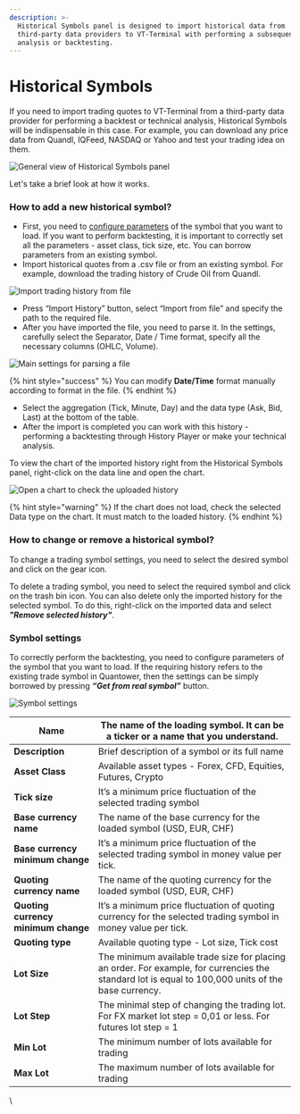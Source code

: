 ```yaml
---
description: >-
  Historical Symbols panel is designed to import historical data from
  third-party data providers to VT-Terminal with performing a subsequent technical
  analysis or backtesting.
---
```


# Historical Symbols

If you need to import trading quotes to VT-Terminal from a third-party data provider for performing a backtest or technical analysis, Historical Symbols will be indispensable in this case. For example, you can download any price data from Quandl, IQFeed, NASDAQ or Yahoo and test your trading idea on them.

![General view of Historical Symbols panel](../.gitbook/assets/historical-symbols.png)

Let's take a brief look at how it works.

### How to add a new historical symbol?

* First, you need to [configure parameters](https://help.quantower.com/portfolio-panels/historical-symbols#symbol-settings) of the symbol that you want to load. If you want to perform backtesting, it is important to correctly set all the parameters - asset class, tick size, etc. You can borrow parameters from an existing symbol.
* Import historical quotes from a .csv file or from an existing symbol. For example, download the trading history of Crude Oil from Quandl.

![Import trading history from file](../.gitbook/assets/historical-symbol-settings-import-from-file.gif)

* Press “Import History” button, select “Import from file” and specify the path to the required file.
* After you have imported the file, you need to parse it. In the settings, carefully select the Separator, Date / Time format, specify all the necessary columns (OHLC, Volume).

![Main settings for parsing a file](<../.gitbook/assets/settings-for-imported-file (1).png>)

{% hint style="success" %}
You can modify **Date/Time** format manually according to format in the file.
{% endhint %}

* Select the aggregation (Tick, Minute, Day) and the data type (Ask, Bid, Last) at the bottom of the table.
* After the import is completed you can work with this history -  performing a backtesting through History Player or make your technical analysis.

To view the chart of the imported history right from the Historical Symbols panel, right-click on the data line and open the chart.

![Open a chart to check the uploaded history](../.gitbook/assets/historical-symbol-open-chart.png)

{% hint style="warning" %}
If the chart does not load, check the selected Data type on the chart. It must match to the loaded history.
{% endhint %}

### **How to change or remove a historical symbol?**

To change a trading symbol settings, you need to select the desired symbol and click on the gear icon.

To delete a trading symbol, you need to select the required symbol and click on the trash bin icon. You can also delete only the imported history for the selected symbol. To do this, right-click on the imported data and select _**"Remove selected history"**_.

### Symbol settings

To correctly perform the backtesting, you need to configure parameters of the symbol that you want to load. If the requiring history refers to the existing trade symbol in Quantower, then the settings can be simply borrowed by pressing _**“Get from real symbol”**_ button.

![Symbol settings](../.gitbook/assets/historical-symbol-settings-first-step.gif)

| **Name**                            | The name of the loading symbol. It can be a ticker or a name that you understand.                                                                   |
| ----------------------------------- | --------------------------------------------------------------------------------------------------------------------------------------------------- |
| **Description**                     | Brief description of a symbol or its full name                                                                                                      |
| **Asset Class**                     | Available asset types - Forex, CFD, Equities, Futures, Crypto                                                                                       |
| **Tick size**                       | It’s a minimum price fluctuation of the selected trading symbol                                                                                     |
| **Base currency name**              | The name of the base currency for the loaded symbol (USD, EUR, CHF)                                                                                 |
| **Base currency minimum change**    | It’s a minimum price fluctuation of the selected trading symbol in money value per tick.                                                            |
| **Quoting currency name**           | The name of the quoting currency for the loaded symbol (USD, EUR, CHF)                                                                              |
| **Quoting currency minimum change** | It’s a minimum price fluctuation of quoting currency for the selected trading symbol in money value per tick.                                       |
| **Quoting type**                    | Available quoting type - Lot size, Tick cost                                                                                                        |
| **Lot Size**                        | The minimum available trade size for placing an order. For example, for currencies the standard lot is equal to 100,000 units of the base currency. |
| **Lot Step**                        | The minimal step of changing the trading lot. For FX market lot step = 0,01 or less. For futures lot step = 1                                       |
| **Min Lot**                         | The minimum number of lots available for trading                                                                                                    |
| **Max Lot**                         | The maximum number of lots available for trading                                                                                                    |

\
